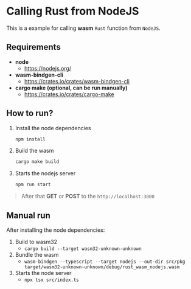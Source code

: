 # Calling Rust from NodeJS

This is a example for calling **wasm** `Rust` function from `NodeJS`.

## Requirements

- **node**
    - https://nodejs.org/
- **wasm-bindgen-cli**
    - https://crates.io/crates/wasm-bindgen-cli
- **cargo make (optional, can be run manually)**
    - https://crates.io/crates/cargo-make

## How to run?

1. Install the node dependencies

    ```bash
    npm install
    ```

2. Build the wasm

    ```bash
    cargo make build
    ```

3. Starts the nodejs server

    ```bash
    npm run start
    ```

> After that **GET** or **POST** to the `http://localhost:3000`

## Manual run

After installing the node dependencies:

1. Build to wasm32
    - `cargo build --target wasm32-unknown-unknown`
2. Bundle the wasm
    - `wasm-bindgen --typescript --target nodejs --out-dir src/pkg target/wasm32-unknown-unknown/debug/rust_wasm_nodejs.wasm`
3. Starts the node server
    - `npx tsx src/index.ts`
